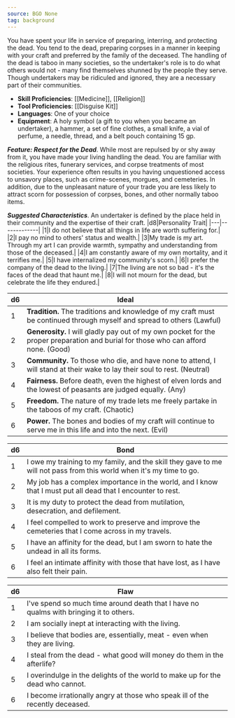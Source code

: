 ```yaml
---
source: BGO None
tag: background
---
```


You have spent your life in service of preparing, interring, and protecting the dead. You tend to the dead, preparing corpses in a manner in keeping with your craft and preferred by the family of the deceased. The handling of the dead is taboo in many societies, so the undertaker's role is to do what others would not - many find themselves shunned by the people they serve. Though undertakers may be ridiculed and ignored, they are a necessary part of their communities.


- **Skill Proficiencies**: [[Medicine]], [[Religion]]
- **Tool Proficiencies**: [[Disguise Kit]]
- **Languages**: One of your choice
- **Equipment**: A holy symbol (a gift to you when you became an undertaker), a hammer, a set of fine clothes, a small knife, a vial of perfume, a needle, thread, and a belt pouch containing 15 gp.


**_Feature: Respect for the Dead_**. While most are repulsed by or shy away from it, you have made your living handling the dead. You are familiar with the religious rites, funerary services, and corpse treatments of most societies. Your experience often results in you having unquestioned access to unsavory places, such as crime-scenes, morgues, and cemeteries. In addition, due to the unpleasant nature of your trade you are less likely to attract scorn for possession of corpses, bones, and other normally taboo items.

**_Suggested Characteristics_**. An undertaker is defined by the place held in their community and the expertise of their craft.
|d8|Personality Trait|
|---|-------------|
|1|I do not believe that all things in life are worth suffering for.|
|2|I pay no mind to others' status and wealth.|
|3|My trade is my art. Through my art I can provide warmth, sympathy and understanding from those of the deceased.|
|4|I am constantly aware of my own mortality, and it terrifies me.|
|5|I have internalized my community's scorn.|
|6|I prefer the company of the dead to the living.|
|7|The living are not so bad - it's the faces of the dead that haunt me.|
|8|I will not mourn for the dead, but celebrate the life they endured.|

|d6|Ideal|
|---|-------------|
|1|**Tradition.** The traditions and knowledge of my craft must be continued through myself and spread to others (Lawful)|
|2|**Generosity.** I will gladly pay out of my own pocket for the proper preparation and burial for those who can afford none. (Good)|
|3|**Community.** To those who die, and have none to attend, I will stand at their wake to lay their soul to rest. (Neutral)|
|4|**Fairness.** Before death, even the highest of elven lords and the lowest of peasants are judged equally. (Any)|
|5|**Freedom.** The nature of my trade lets me freely partake in the taboos of my craft. (Chaotic)|
|6|**Power.** The bones and bodies of my craft will continue to serve me in this life and into the next. (Evil)|

|d6|Bond|
|---|-------------|
|1|I owe my training to my family, and the skill they gave to me will not pass from this world when it's my time to go.|
|2|My job has a complex importance in the world, and I know that I must put all dead that I encounter to rest.|
|3|It is my duty to protect the dead from mutilation, desecration, and defilement.|
|4|I feel compelled to work to preserve and improve the cemeteries that I come across in my travels.|
|5|I have an affinity for the dead, but I am sworn to hate the undead in all its forms.|
|6|I feel an intimate affinity with those that have lost, as I have also felt their pain.|

|d6|Flaw|
|---|-------------|
|1|I've spend so much time around death that I have no qualms with bringing it to others.|
|2|I am socially inept at interacting with the living.|
|3|I believe that bodies are, essentially, meat - even when they are living.|
|4|I steal from the dead - what good will money do them in the afterlife?|
|5|I overindulge in the delights of the world to make up for the dead who cannot.|
|6|I become irrationally angry at those who speak ill of the recently deceased.|

